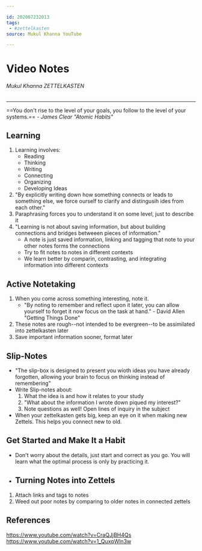 ```yaml
---

id: 202007232013
tags:
 - #zettelkasten
source: Mukul Khanna YouTube

---
```


# Video Notes
###### Mukul Khanna ZETTELKASTEN
---

==You don't rise to the level of your goals, you follow to the level of your systems.==
*- James Clear "Atomic Habits"*

## Learning
1. Learning involves:
	- Reading
	- Thinking
	- Writing
	- Connecting
	- Organizing
	- Developing Ideas
 1. "By explicitly writing down how something connects or leads to something else, we force ourself to clarify and distingusih ides from each other."
 1. Paraphrasing forces you to understand it on some level, just to describe it
 1. "Learning is not about saving information, but about building connections and bridges betweeen pieces of information."
 	- A note is just saved information, linking and tagging that note to your other notes forms the connections
 	- Try to fit notes to notes in different contexts
 	- We learn better by comparin, contrasting, and integrating information into different contexts

## Active Notetaking
1. When you come across something interesting, note it.
	- "By noting to remember and reflect upon it later, you can allow yourself to forget it now focus on the task at hand." - David Allen "Getting Things Done"
1. These notes are rough--not intended to be evergreen--to be assimilated into zettelkasten later
1. Save important information sooner, format later

## Slip-Notes
- "The slip-box is designed to present you wioth ideas you have already forgotten, allowing your brain to focus on thinking instead of remembering"
- Write Slip-notes about:
	1. What the idea is and how it relates to your study
	1. "What about the information I wrote down piqued my interest?"
	1. Note questions as well! Open lines of inquiry in the subject
 - When your zettelkasten gets big, keep an eye on it when making new Zettels. This helps you connect new to old.
 
## Get Started and Make It a Habit
 - Don't worry about the details, just start and correct as you go. You will learn what the optimal process is only by practicing it.


 - ## Turning Notes into Zettels
1. Attach links and tags to notes
1. Weed out poor notes by comparing to older notes in connected zettels





## References
https://www.youtube.com/watch?v=CraQJjBH4Qs
https://www.youtube.com/watch?v=1_QuxqWln3w